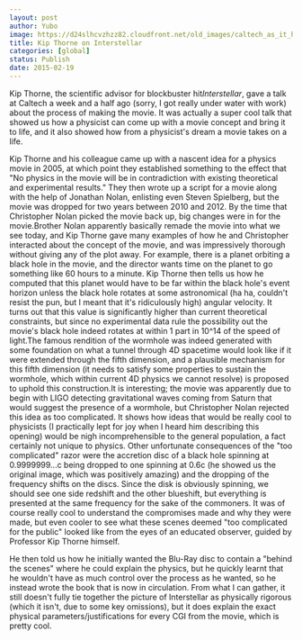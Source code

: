 ```yaml
---
layout: post
author: Yubo
image: https://d24slhcvzhzz82.cloudfront.net/old_images/caltech_as_it_happens/6a0105349b8251970b01b7c748632c970b.jpg
title: Kip Thorne on Interstellar 
categories: [global]
status: Publish
date: 2015-02-19
---
```


Kip Thorne, the scientific advisor for blockbuster hit*Interstellar*, gave a talk at Caltech a week and a half ago (sorry, I got really under water with work) about the process of making the movie. It was actually a super cool talk that showed us how a physicist can come up with a movie concept and bring it to life, and it also showed how from a physicist's dream a movie takes on a life.

Kip Thorne and his colleague came up with a nascent idea for a physics movie in 2005, at which point they established something to the effect that "No physics in the movie will be in contradiction with existing theoretical and experimental results." They then wrote up a script for a movie along with the help of Jonathan Nolan, enlisting even Steven Spielberg, but the movie was dropped for two years between 2010 and 2012. By the time that Christopher Nolan picked the movie back up, big changes were in for the movie.Brother Nolan apparently basically remade the movie into what we see today, and Kip Thorne gave many examples of how he and Christopher interacted about the concept of the movie, and was impressively thorough without giving any of the plot away. For example, there is a planet orbiting a black hole in the movie, and the director wants time on the planet to go something like 60 hours to a minute. Kip Thorne then tells us how he computed that this planet would have to be far within the black hole's event horizon unless the black hole rotates at some astronomical (ha ha, couldn't resist the pun, but I meant that it's ridiculously high) angular velocity. It turns out that this value is significantly higher than current theoretical constraints, but since no experimental data rule the possibility out the movie's black hole indeed rotates at within 1 part in 10^14 of the speed of light.The famous rendition of the wormhole was indeed generated with some foundation on what a tunnel through 4D spacetime would look like if it were extended through the fifth dimension, and a plausible mechanism for this fifth dimension (it needs to satisfy some properties to sustain the wormhole, which within current 4D physics we cannot resolve) is proposed to uphold this construction.It is interesting; the movie was apparently due to begin with LIGO detecting gravitational waves coming from Saturn that would suggest the presence of a wormhole, but Christopher Nolan rejected this idea as too complicated. It shows how ideas that would be really cool to physicists (I practically lept for joy when I heard him describing this opening) would be nigh incomprehensible to the general population, a fact certainly not unique to physics. Other unfortunate consequences of the "too complicated" razor were the accretion disc of a black hole spinning at 0.9999999...c being dropped to one spinning at 0.6c (he showed us the original image, which was positively amazing) and the dropping of the frequency shifts on the discs. Since the disk is obviously spinning, we should see one side redshift and the other blueshift, but everything is presented at the same frequency for the sake of the commoners. It was of course really cool to understand the compromises made and why they were made, but even cooler to see what these scenes deemed "too complicated for the public" looked like from the eyes of an educated observer, guided by Professor Kip Thorne himself.

He then told us how he initially wanted the Blu-Ray disc to contain a "behind the scenes" where he could explain the physics, but he quickly learnt that he wouldn't have as much control over the process as he wanted, so he instead wrote the book that is now in circulation. From what I can gather, it still doesn't fully tie together the picture of Interstellar as physically rigorous (which it isn't, due to some key omissions), but it does explain the exact physical parameters/justifications for every CGI from the movie, which is pretty cool.

